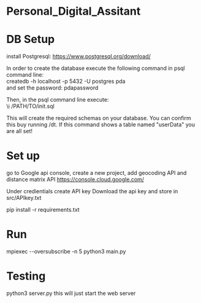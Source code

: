 # Personal_Digital_Assitant

# DB Setup
install Postgresql: https://www.postgresql.org/download/  

In order to create the database execute the following command in psql command line:  
createdb -h localhost -p 5432 -U postgres pda  
and set the password: pdapassword  

Then, in the psql command line execute:    
\i /PATH/TO/init.sql  

This will create the required schemas on your database. You can confirm this buy running /dt. If this command shows a table named "userData" you are all set!

# Set up
go to Google api console, create a new project, add geocoding API and distance matrix API
https://console.cloud.google.com/

Under credientials create API key
Download the api key and store in src/APIkey.txt

pip install -r requirements.txt


# Run
mpiexec --oversubscribe -n 5 python3 main.py       


# Testing
python3 server.py
this will just start the web server
